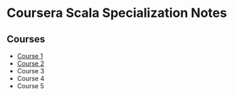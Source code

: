 # Coursera Scala Specialization Notes

## Courses

* [Course 1](Course1.md)
* [Course 2](Course2.md)
* Course 3
* Course 4
* Course 5
